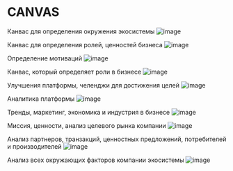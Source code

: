 # CANVAS

Канвас для определения окружения экосистемы
![image](https://github.com/Irina-Smol/Organization_architecture/assets/112115002/bbe036f3-bb26-45fe-bb6e-6446c65830ff)

Канвас для определения ролей, ценностей бизнеса
![image](https://github.com/Irina-Smol/Organization_architecture/assets/112115002/ad8b0b76-3e9f-4c75-a90f-73339fdd3d4e)

Определение мотиваций 
![image](https://github.com/Irina-Smol/Organization_architecture/assets/112115002/f2e66d79-757e-4dff-816e-5fe6dd2df17a)

Канвас, который определяет роли в бизнесе
![image](https://github.com/Irina-Smol/Organization_architecture/assets/112115002/2cc6dd8f-97c6-48a5-9a57-947c66b110de)

Улучшения платформы, челенджи для достижения целей
![image](https://github.com/Irina-Smol/Organization_architecture/assets/112115002/6713e649-1d9e-456f-9b12-4ee8049d2e5a)

Аналитика платформы
![image](https://github.com/Irina-Smol/Organization_architecture/assets/112115002/adff874c-f0f5-4213-b09e-2cf73d5531fb)

Тренды, маркетинг, экономика и индустрия в бизнесе
![image](https://github.com/Irina-Smol/Organization_architecture/assets/112115002/32f608e3-1c89-4f12-be68-411d5ff83dc8)

Миссия, ценности, анализ целевого рынка компании
![image](https://github.com/Irina-Smol/Organization_architecture/assets/112115002/79581007-88b6-4e24-be6f-c837b1df4a62)

Анализ партнеров, транзакций, ценностных предложений, потребителей и производителей
![image](https://github.com/Irina-Smol/Organization_architecture/assets/112115002/73b65bbc-80d3-4434-b4ab-2f78f58c1c40)

Анализ всех окружающих факторов компании экосистемы
![image](https://github.com/Irina-Smol/Organization_architecture/assets/112115002/62b15dee-f431-41f0-b710-bb222976f13a)
